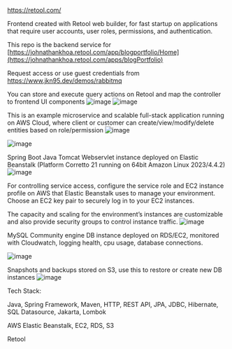 https://retool.com/

Frontend created with Retool web builder, for fast startup on applications that require user accounts, user roles, permissions, and authentication.

This repo is the backend service for 
[https://johnathankhoa.retool.com/app/blogportfolio/Home](https://johnathankhoa.retool.com/apps/blogPortfolio)

Request access or use guest credentials from https://www.jkn95.dev/demos/rabbitmq

You can store and execute query actions on Retool and map the controller to frontend UI components
![image](https://github.com/user-attachments/assets/5fde1aa8-db69-48fb-9def-5cd66b70eb63) ![image](https://github.com/user-attachments/assets/d3f4acd8-7b3e-457c-8d7c-ee874c37e385)



This is an example microservice and scalable full-stack application running on AWS Cloud, where client or customer can create/view/modify/delete entities based on role/permission
![image](https://github.com/user-attachments/assets/91cfdc93-fcde-47a4-99ac-8905739b07ec)

![image](https://github.com/user-attachments/assets/0ddb5789-349f-4192-8c53-1e1a71f0a1cf)

Spring Boot Java Tomcat Webservlet instance deployed on Elastic Beanstalk (Platform Corretto 21 running on 64bit Amazon Linux 2023/4.4.2)
![image](https://github.com/user-attachments/assets/397ba452-e0ec-4474-8170-6388a098318a)

For controlling service access, configure the service role and EC2 instance profile on AWS that Elastic Beanstalk uses to manage your environment. Choose an EC2 key pair to securely log in to your EC2 instances.

The capacity and scaling for the environment’s instances are customizable and also provide security groups to control instance traffic.
![image](https://github.com/user-attachments/assets/b61ef82f-63a9-4ff9-a101-8b0b0d82901a)

MySQL Community engine DB instance deployed on RDS/EC2, monitored with Cloudwatch, logging health, cpu usage, database connections.

![image](https://github.com/user-attachments/assets/4d735014-799e-44b1-91bb-c4bd6d690512)

Snapshots and backups stored on S3, use this to restore or create new DB instances
![image](https://github.com/user-attachments/assets/a48f79f4-885e-4151-829e-2ec084925afc)

 

Tech Stack:

Java, Spring Framework, Maven, HTTP, REST API, JPA, JDBC, Hibernate, SQL Datasource, Jakarta, Lombok

AWS Elastic Beanstalk, EC2, RDS, S3

Retool

